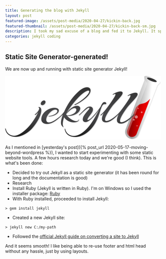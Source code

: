 ```yaml
---
title: Generating the blog with Jekyll
layout: post
featured-image: /assets/post-media/2020-04-27/kickin-back.jpg
featured-thumbnail: /assets/post-media/2020-04-27/kickin-back-sm.jpg
description: I took my sad excuse of a blog and fed it to Jekyll. It spat this out!
categories: jekyll coding
---
```


## Static Site Generator-generated!

We are now up and running with static site generator Jekyll!

![Jekyll logo](\assets\post-media\2020-04-27\jekyll.svg "Jekyll logo")

As I mentioned in [yesterday's post]({% post_url 2020-05-17-moving-beyond-wordpress %}), I wanted to start experimenting with some static website tools. A few hours research today and we're good (I think). This is what's been done:

- Decided to try out Jekyll as a static site generator (it has been round for long and the documentation is good)
- Research
- Install Ruby (Jekyll is written in Ruby). I'm on Windows so I used the installer package: [Ruby](https://www.ruby-lang.org/en/)
- With Ruby installed, proceeded to install Jekyll:

```
> gem install jekyll
```

- Created a new Jekyll site:

```
> jekyll new C:/my-path
```

- Followed the [official Jekyll guide on converting a site to Jekyll](https://jekyllrb.com/tutorials/convert-site-to-jekyll/)

And it seems smooth! I like being able to re-use footer and html head without any hassle, just by using layouts.
